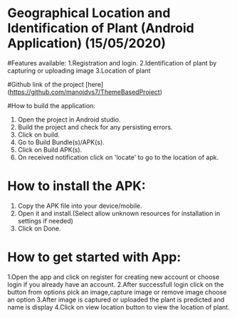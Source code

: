 # Geographical Location and Identification of Plant (Android Application)   (15/05/2020)

#Features available:
1.Registration and login.
2.Identification of plant by capturing or uploading image
3.Location of plant

#Github link of the project [here]  (https://github.com/manojdvs7/ThemeBasedProject)

#How to build the application:


1. Open the project in Android studio.
2. Build the project and check for any persisting errors.
3. Click on build.
4. Go to Build Bundle(s)/APK(s).
5. Click on Build APK(s).
6. On received notification click on 'locate' to go to the location of apk.

# How to install the APK: 

1. Copy the APK file into your device/mobile.
2. Open it and install.(Select allow unknown resources for installation in settings if needed)
3. Click on Done.

# How to get started with App:

1.Open the app and click on register for creating new account or choose login if you already have an account.
2.After successfull login click on the button from options pick an image,capture image or remove image choose an option
3.After image is captured or uploaded the plant is predicted and name is display
4.Click on view location button to view the location of plant.
